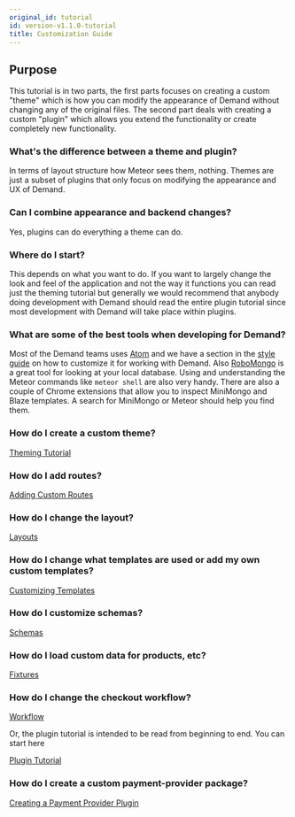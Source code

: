 ```yaml
---
original_id: tutorial
id: version-v1.1.0-tutorial
title: Customization Guide
---
```

    
## Purpose

This tutorial is in two parts, the first parts focuses on creating a custom "theme" which is how you can modify
the appearance of Demand without changing any of the original files. The second part deals with creating a custom
"plugin" which allows you extend the functionality or create completely new functionality.

### What's the difference between a theme and plugin?

In terms of layout structure how Meteor sees them, nothing. Themes are just a subset of plugins that only focus on
modifying the appearance and UX of Demand.

### Can I combine appearance and backend changes?

Yes, plugins can do everything a theme can do.

### Where do I start?

This depends on what you want to do. If you want to largely change the look and feel of the application and not the way
it functions you can read just the theming tutorial but generally we would recommend that anybody doing development
with Demand should read the entire plugin tutorial since most development with Demand will take place within plugins.

### What are some of the best tools when developing for Demand?

Most of the Demand teams uses [Atom](https://atom.io/) and we have a section in the [style guide](styleguide)
on how to customize it for working with Demand. Also [RoboMongo](https://robomongo.org/) is a great tool for looking at
your local database. Using and understanding the Meteor commands like `meteor shell` are also very handy. There are also
a couple of Chrome extensions that allow you to inspect MiniMongo and Blaze templates. A search for MiniMongo or Meteor
should help you find them.

### How do I create a custom theme?

[Theming Tutorial](creating-a-theme.md)

### How do I add routes?

[Adding Custom Routes](plugin-routes-6)

### How do I change the layout?

[Layouts](plugin-layouts-3)

### How do I change what templates are used or add my own custom templates?

[Customizing Templates](plugin-customizing-templates-4)

### How do I customize schemas?

[Schemas](plugin-schemas-8)

### How do I load custom data for products, etc?

[Fixtures](plugin-fixtures-5)

### How do I change the checkout workflow?

[Workflow](plugin-workflow-7)

Or, the plugin tutorial is intended to be read from beginning to end. You can start here

[Plugin Tutorial](plugin-intro-1.md)

### How do I create a custom payment-provider package?

[Creating a Payment Provider Plugin](creating-a-payment-provider.md)
